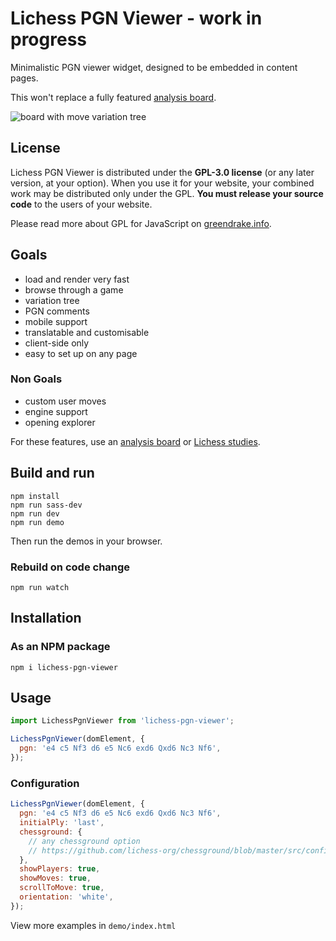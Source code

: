 # Lichess PGN Viewer - work in progress

Minimalistic PGN viewer widget, designed to be embedded in content pages.

This won't replace a fully featured [analysis board](https://lichess.org/analysis).

![board with move variation tree](https://raw.githubusercontent.com/lichess-org/pgn-viewer/master/screenshot/tree-comment.png)

## License

Lichess PGN Viewer is distributed under the **GPL-3.0 license** (or any later version, at your option).
When you use it for your website, your combined work may be distributed only under the GPL.
**You must release your source code** to the users of your website.

Please read more about GPL for JavaScript on [greendrake.info](https://greendrake.info/publications/js-gpl).

## Goals

- load and render very fast
- browse through a game
- variation tree
- PGN comments
- mobile support
- translatable and customisable
- client-side only
- easy to set up on any page

### Non Goals

- custom user moves
- engine support
- opening explorer

For these features, use an [analysis board](https://lichess.org/analysis) or [Lichess studies](https://lichess.org/study).

## Build and run

```
npm install
npm run sass-dev
npm run dev
npm run demo
```

Then run the demos in your browser.

### Rebuild on code change

```
npm run watch
```

## Installation

### As an NPM package

```
npm i lichess-pgn-viewer
```

## Usage

```js
import LichessPgnViewer from 'lichess-pgn-viewer';

LichessPgnViewer(domElement, {
  pgn: 'e4 c5 Nf3 d6 e5 Nc6 exd6 Qxd6 Nc3 Nf6',
});
```

### Configuration

```js
LichessPgnViewer(domElement, {
  pgn: 'e4 c5 Nf3 d6 e5 Nc6 exd6 Qxd6 Nc3 Nf6',
  initialPly: 'last',
  chessground: {
    // any chessground option
    // https://github.com/lichess-org/chessground/blob/master/src/config.ts
  },
  showPlayers: true,
  showMoves: true,
  scrollToMove: true,
  orientation: 'white',
});
```

View more examples in `demo/index.html`
